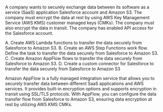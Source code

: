 A company wants to securely exchange data between its software as a service (SaaS) application Salesforce account and Amazon S3. The company must encrypt the data at rest by using AWS Key Management Service (AWS KMS) customer managed keys (CMKs). The company must also encrypt the data in transit. The company has enabled API access for the Salesforce account. 

A. Create AWS Lambda functions to transfer the data securely from Salesforce to Amazon S3. 
B. Create an AWS Step Functions work­ flow. Define the task to transfer the data securely from Salesforce to Amazon S3. 
C. Create Amazon AppFlow ­flows to transfer the data securely from Salesforce to Amazon S3. 
D. Create a custom connector for Salesforce to transfer the data securely from Salesforce to Amazon S3

Amazon AppFlow is a fully managed integration service that allows you to securely transfer data between different SaaS applications and AWS services. It provides built-in encryption options and supports encryption in transit using SSL/TLS protocols. With AppFlow, you can configure the data transfer flow from Salesforce to Amazon S3, ensuring data encryption at rest by utilizing AWS KMS CMKs.